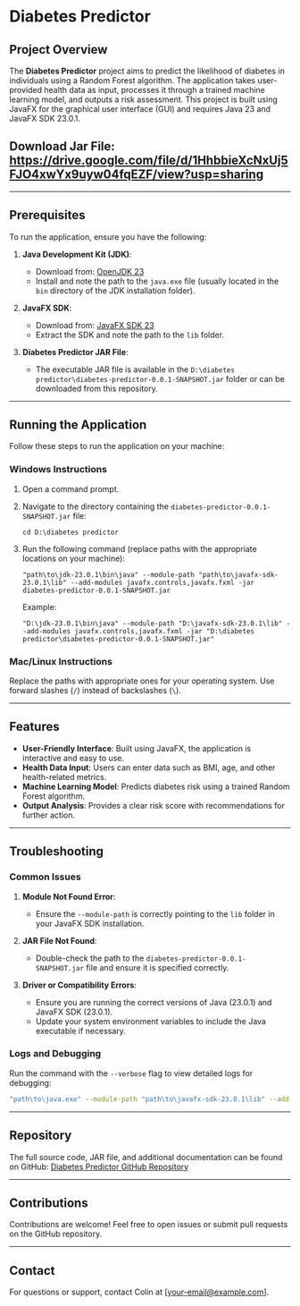 # Diabetes Predictor

## Project Overview
The **Diabetes Predictor** project aims to predict the likelihood of diabetes in individuals using a Random Forest algorithm. The application takes user-provided health data as input, processes it through a trained machine learning model, and outputs a risk assessment. This project is built using JavaFX for the graphical user interface (GUI) and requires Java 23 and JavaFX SDK 23.0.1.

## Download Jar File: https://drive.google.com/file/d/1HhbbieXcNxUj5FJO4xwYx9uyw04fqEZF/view?usp=sharing

---

## Prerequisites
To run the application, ensure you have the following:

1. **Java Development Kit (JDK)**:
    - Download from: [OpenJDK 23](https://jdk.java.net/23/)
    - Install and note the path to the `java.exe` file (usually located in the `bin` directory of the JDK installation folder).

2. **JavaFX SDK**:
    - Download from: [JavaFX SDK 23](https://jdk.java.net/javafx23/)
    - Extract the SDK and note the path to the `lib` folder.

3. **Diabetes Predictor JAR File**:
    - The executable JAR file is available in the `D:\diabetes predictor\diabetes-predictor-0.0.1-SNAPSHOT.jar` folder or can be downloaded from this repository.

---

## Running the Application
Follow these steps to run the application on your machine:

### Windows Instructions
1. Open a command prompt.
2. Navigate to the directory containing the `diabetes-predictor-0.0.1-SNAPSHOT.jar` file:
   ```
   cd D:\diabetes predictor
   ```
3. Run the following command (replace paths with the appropriate locations on your machine):
   ```
   "path\to\jdk-23.0.1\bin\java" --module-path "path\to\javafx-sdk-23.0.1\lib" --add-modules javafx.controls,javafx.fxml -jar diabetes-predictor-0.0.1-SNAPSHOT.jar
   ```

   Example:
   ```
   "D:\jdk-23.0.1\bin\java" --module-path "D:\javafx-sdk-23.0.1\lib" --add-modules javafx.controls,javafx.fxml -jar "D:\diabetes predictor\diabetes-predictor-0.0.1-SNAPSHOT.jar"
   ```

### Mac/Linux Instructions
Replace the paths with appropriate ones for your operating system. Use forward slashes (`/`) instead of backslashes (`\`).

---

## Features
- **User-Friendly Interface**: Built using JavaFX, the application is interactive and easy to use.
- **Health Data Input**: Users can enter data such as BMI, age, and other health-related metrics.
- **Machine Learning Model**: Predicts diabetes risk using a trained Random Forest algorithm.
- **Output Analysis**: Provides a clear risk score with recommendations for further action.

---

## Troubleshooting
### Common Issues
1. **Module Not Found Error**:
    - Ensure the `--module-path` is correctly pointing to the `lib` folder in your JavaFX SDK installation.

2. **JAR File Not Found**:
    - Double-check the path to the `diabetes-predictor-0.0.1-SNAPSHOT.jar` file and ensure it is specified correctly.

3. **Driver or Compatibility Errors**:
    - Ensure you are running the correct versions of Java (23.0.1) and JavaFX SDK (23.0.1).
    - Update your system environment variables to include the Java executable if necessary.

### Logs and Debugging
Run the command with the `--verbose` flag to view detailed logs for debugging:
```sh
"path\to\java.exe" --module-path "path\to\javafx-sdk-23.0.1\lib" --add-modules javafx.controls,javafx.fxml -jar diabetes-predictor-0.0.1-SNAPSHOT.jar --verbose
```

---

## Repository
The full source code, JAR file, and additional documentation can be found on GitHub:
[Diabetes Predictor GitHub Repository](https://github.com/Colin0224/Diabetes-Predictor)

---

## Contributions
Contributions are welcome! Feel free to open issues or submit pull requests on the GitHub repository.

---

## Contact
For questions or support, contact Colin at [your-email@example.com].

